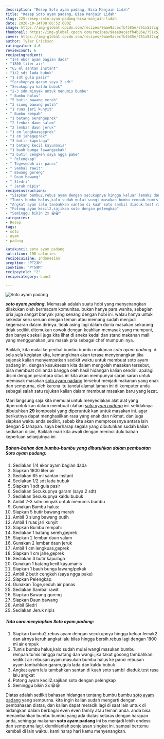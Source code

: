 ```yaml
---
description: "Resep Soto ayam padang, Bisa Manjain Lidah"
title: "Resep Soto ayam padang, Bisa Manjain Lidah"
slug: 225-resep-soto-ayam-padang-bisa-manjain-lidah
date: 2020-10-14T08:06:52.680Z
image: https://img-global.cpcdn.com/recipes/9aae9acecfb4b85e/751x532cq70/soto-ayam-padang-foto-resep-utama.jpg
thumbnail: https://img-global.cpcdn.com/recipes/9aae9acecfb4b85e/751x532cq70/soto-ayam-padang-foto-resep-utama.jpg
cover: https://img-global.cpcdn.com/recipes/9aae9acecfb4b85e/751x532cq70/soto-ayam-padang-foto-resep-utama.jpg
author: Tyler Erickson
ratingvalue: 4.6
reviewcount: 6
recipeingredient:
- "1/4 ekor ayam bagian dada"
- "1800 liter air"
- "65 ml santan instant"
- "1/2 sdt lada bubuk"
- "1 sdt gula pasir"
- "Secukupnya garam saya 2 sdt"
- "Secukupnya kaldu bubuk"
- "2-3 sdm minyak untuk menumis bumbu"
- " Bumbu halus"
- "5 butir bawang merah"
- "3 siung bawang putih"
- "1 ruas jari kunyit"
- " Bumbu rempah"
- "1 batang serehgeprek"
- "2 lembar daun salam"
- "2 lembar daun jeruk"
- "1 cm lengkuasgeprek"
- "1 cm jahegeprek"
- "3 butir kapulaga"
- "1 batang kecil kayumanis"
- "1 bauh bunga lawangpekak"
- "2 butir cengkeh saya ngga pake"
- " Pelengkap"
- " Togeseduh air panas"
- " Sambal rawit"
- " Bawang goreng"
- " Daun bawang"
- " Sledri"
- " Jeruk nipis"
recipeinstructions:
- "Siapkan bumbu2.rebus ayam dengan secukupnya hingga keluar lemak2 dan airnya keruh.angkat lalu bilas hingga bersih.rebus lagi dengan 1800 ml air empuk"
- "Tumis bumbu halus,kalo sudah mulai wangi masukan bumbu rempah.tumis hingga matang dan wangi.jika takut gosong tambahkan sedikit air rebusan ayam.masukan bumbu halus ke panci rebusan ayam.tambahkan garam,gula lada dan kaldu bubuk"
- "Angkat ayam lalu tambahkan santan di kuah soto sambil diaduk.test rasa lalu angkat"
- "Potong ayam kecil2.sajikan soto dengan pelengkap"
- "Seminggu bikin 2x 😀😀"
categories:
- Resep
tags:
- soto
- ayam
- padang

katakunci: soto ayam padang 
nutrition: 198 calories
recipecuisine: Indonesian
preptime: "PT23M"
cooktime: "PT59M"
recipeyield: "2"
recipecategory: Lunch

---
```



![Soto ayam padang](https://img-global.cpcdn.com/recipes/9aae9acecfb4b85e/751x532cq70/soto-ayam-padang-foto-resep-utama.jpg)

<b><i>soto ayam padang</i></b>, Memasak adalah suatu hobi yang menyenangkan dilakukan oleh bermacam komunitas. bukan hanya para wanita, sebagian pria juga sangat banyak yang senang dengan hobi ini. walau hanya untuk sekedar seru seruan dengan teman atau memang sudah menjadi kegemaran dalam dirinya. tidak asing lagi dalam dunia masakan sekarang tidak sedikit ditemukan cowok dengan keahlian memasak yang mumpuni, dan banyak sekali juga kita lihat di aneka kedai dan stand makanan mall yang menggunakan juru masak pria sebagai chef mumpuni nya.



Baiklah, kita mulai ke perihal bumbu bumbu makanan <i>soto ayam padang</i>. di sela sela kegiatan kita, kemungkinan akan terasa menyenangkan jika sejenak kalian menyempatkan sedikit waktu untuk membuat soto ayam padang ini. dengan kesuksesan kita dalam mengolah masakan tersebut, bisa membuat diri anda bangga oleh hasil hidangan kalian sendiri. apalagi disini dengan perantara situs ini kita akan mempunyai saran saran untuk memasak masakan <u>soto ayam padang</u> tersebut menjadi makanan yang enak dan sempurna, oleh karena itu tandai alamat laman ini di komputer anda sebagai salah satu rujukan kalian dalam membuat masakan baru yang lezat.


Mari langsung saja kita memulai untuk menyediakan alat alat yang diperuntuk kan dalam membuat olahan <u><i>soto ayam padang</i></u> ini. setidaknya dibutuhkan <b>29</b> komposisi yang diperuntuk kan untuk masakan ini. agar berikutnya dapat menghasilkan rasa yang enak dan nikmat. dan juga siapkan waktu anda sedikit, sebab kita akan memprosesnya antara lain dengan <b>5</b> tahapan. saya berharap segala yang dibutuhkan sudah kalian sediakan disini, Baiklah mari kita awali dengan merinci dulu bahan keperluan selanjutnya ini.

<!--inarticleads1-->

##### Bahan-bahan dan bumbu-bumbu yang dibutuhkan dalam pembuatan Soto ayam padang:

1. Sediakan 1/4 ekor ayam bagian dada
1. Siapkan 1800 liter air
1. Sediakan 65 ml santan instant
1. Sediakan 1/2 sdt lada bubuk
1. Siapkan 1 sdt gula pasir
1. Sediakan Secukupnya garam (saya 2 sdt)
1. Sediakan Secukupnya kaldu bubuk
1. Ambil 2-3 sdm minyak untuk menumis bumbu
1. Gunakan  Bumbu halus:
1. Siapkan 5 butir bawang merah
1. Ambil 3 siung bawang putih
1. Ambil 1 ruas jari kunyit
1. Siapkan  Bumbu rempah:
1. Sediakan 1 batang sereh,geprek
1. Siapkan 2 lembar daun salam
1. Gunakan 2 lembar daun jeruk
1. Ambil 1 cm lengkuas,geprek
1. Siapkan 1 cm jahe,geprek
1. Sediakan 3 butir kapulaga
1. Gunakan 1 batang kecil kayumanis
1. Siapkan 1 bauh bunga lawang/pekak
1. Ambil 2 butir cengkeh (saya ngga pake)
1. Siapkan  Pelengkap:
1. Gunakan  Toge,seduh air panas
1. Sediakan  Sambal rawit
1. Siapkan  Bawang goreng
1. Siapkan  Daun bawang
1. Ambil  Sledri
1. Sediakan  Jeruk nipis




<!--inarticleads2-->

##### Tata cara menyiapkan Soto ayam padang:

1. Siapkan bumbu2.rebus ayam dengan secukupnya hingga keluar lemak2 dan airnya keruh.angkat lalu bilas hingga bersih.rebus lagi dengan 1800 ml air empuk
1. Tumis bumbu halus,kalo sudah mulai wangi masukan bumbu rempah.tumis hingga matang dan wangi.jika takut gosong tambahkan sedikit air rebusan ayam.masukan bumbu halus ke panci rebusan ayam.tambahkan garam,gula lada dan kaldu bubuk
1. Angkat ayam lalu tambahkan santan di kuah soto sambil diaduk.test rasa lalu angkat
1. Potong ayam kecil2.sajikan soto dengan pelengkap
1. Seminggu bikin 2x 😀😀




Diatas adalah sedikit bahasan hidangan tentang bumbu bumbu <u>soto ayam padang</u> yang sempurna. kita ingin kalian sudah mengerti dengan pembahasan diatas, dan kalian dapat meracik lagi di saat lain untuk di hidangkan dalam berbagai even even family atau teman anda. anda bisa menambahkan bumbu bumbu yang ada diatas selaras dengan harapan anda, sehingga makanan <b>soto ayam padang</b> ini bs menjadi lebih endess dan sempurna lagi. demikianlah penjelasan singkat ini, sampai bertemu kembali di lain waktu. kami harap hari kamu menyenangkan.
